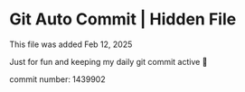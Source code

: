 # Git Auto Commit | Hidden File

This file was added Feb 12, 2025

Just for fun and keeping my daily git commit active 🤪

commit number: 1439902
